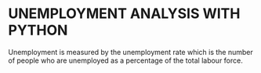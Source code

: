 # UNEMPLOYMENT ANALYSIS WITH PYTHON
Unemployment is measured by the unemployment rate which is the number of people who are unemployed as a percentage of the total labour force.

